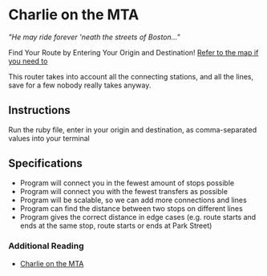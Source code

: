 # Charlie on the MTA

*"He may ride forever 'neath the streets of Boston..."*

Find Your Route by Entering Your Origin and Destination!
[Refer to the map if you need to](http://www.mbta.com/uploadedfiles/Documents/Schedules_and_Maps/Rapid%20Transit%20w%20Key%20Bus.pdf)

This router takes into account all the connecting stations, and all the lines, save for a few nobody really takes anyway.

## Instructions
Run the ruby file, enter in your origin and destination, as comma-separated values into your terminal

## Specifications

* Program will connect you in the fewest amount of stops possible
* Program will connect you with the fewest transfers as possible
* Program will be scalable, so we can add more connections and lines
* Program can find the distance between two stops on different lines
* Program gives the correct distance in edge cases (e.g. route starts and ends at the same stop, route starts or ends at Park Street)

### Additional Reading

* [Charlie on the MTA](http://en.wikipedia.org/wiki/M.T.A.)
